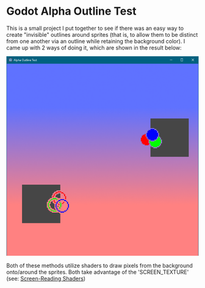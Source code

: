# Godot Alpha Outline Test

This is a small project I put together to see if there was an easy way to create "invisible" outlines around sprites (that is, to allow them to be distinct from one another via an outline while retaining the background color). I came up with 2 ways of doing it, which are shown in the result below:

![Result of the Alpha Outline Shaders](https://github.com/skison/Godot-Alpha-Outline-Test/blob/master/Result.PNG)

Both of these methods utilize shaders to draw pixels from the background onto/around the sprites. Both take advantage of the 'SCREEN_TEXTURE' (see: [Screen-Reading Shaders](https://docs.godotengine.org/en/3.1/tutorials/shading/screen-reading_shaders.html))
